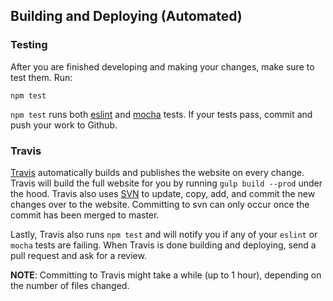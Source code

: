 ## Building and Deploying (Automated)

### Testing

After you are finished developing and making your changes, make sure to test them. Run:

	npm test

`npm test` runs both [eslint] and [mocha] tests. If your tests pass, commit and push your work to Github.

### Travis 

[Travis] automatically builds and publishes the website on every change. Travis will build the full website for you by running `gulp build --prod` under the hood. Travis also uses [SVN] to update, copy, add, and commit the new changes over to the website. Committing to svn can only occur once the commit has been merged to master. 

Lastly, Travis also runs `npm test` and will notify you if any of your `eslint` or `mocha` tests are failing. When Travis is done building and deploying, send a pull request and ask for a review.

**NOTE**: Committing to Travis might take a while (up to 1 hour), depending on the number of files changed.

[Travis]: https://travis-ci.org/
[eslint]: https://eslint.org/
[mocha]: https://mochajs.org/
[SVN]: http://svnbook.red-bean.com/en/1.7/svn.intro.quickstart.html